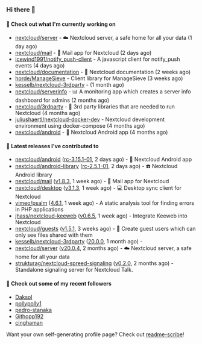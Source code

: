 ### Hi there 👋

#### 👷 Check out what I'm currently working on

- [nextcloud/server](https://github.com/nextcloud/server) - ☁️ Nextcloud server, a safe home for all your data (1 day ago)
- [nextcloud/mail](https://github.com/nextcloud/mail) - 💌 Mail app for Nextcloud (2 days ago)
- [icewind1991/notify_push-client](https://github.com/icewind1991/notify_push-client) - A javascript client for notify_push events (4 days ago)
- [nextcloud/documentation](https://github.com/nextcloud/documentation) - 📘 Nextcloud documentation (2 weeks ago)
- [horde/ManageSieve](https://github.com/horde/ManageSieve) - Client library for ManageSieve (3 weeks ago)
- [kesselb/nextcloud-3rdparty](https://github.com/kesselb/nextcloud-3rdparty) -  (1 month ago)
- [nextcloud/serverinfo](https://github.com/nextcloud/serverinfo) - 📊 A monitoring app which creates a server info dashboard for admins (2 months ago)
- [nextcloud/3rdparty](https://github.com/nextcloud/3rdparty) - :battery: 3rd party libraries that are needed to run Nextcloud (4 months ago)
- [juliushaertl/nextcloud-docker-dev](https://github.com/juliushaertl/nextcloud-docker-dev) - Nextcloud development environment using docker-compose (4 months ago)
- [nextcloud/android](https://github.com/nextcloud/android) - 📱 Nextcloud Android app (4 months ago)

#### 🔭 Latest releases I've contributed to

- [nextcloud/android](https://github.com/nextcloud/android) ([rc-3.15.1-01](https://github.com/nextcloud/android/releases/tag/rc-3.15.1-01), 2 days ago) - 📱 Nextcloud Android app
- [nextcloud/android-library](https://github.com/nextcloud/android-library) ([rc-2.5.1-01](https://github.com/nextcloud/android-library/releases/tag/rc-2.5.1-01), 2 days ago) - ☎️ Nextcloud Android library
- [nextcloud/mail](https://github.com/nextcloud/mail) ([v1.8.3](https://github.com/nextcloud/mail/releases/tag/v1.8.3), 1 week ago) - 💌 Mail app for Nextcloud
- [nextcloud/desktop](https://github.com/nextcloud/desktop) ([v3.1.3](https://github.com/nextcloud/desktop/releases/tag/v3.1.3), 1 week ago) - 💻 Desktop sync client for Nextcloud
- [vimeo/psalm](https://github.com/vimeo/psalm) ([4.6.1](https://github.com/vimeo/psalm/releases/tag/4.6.1), 1 week ago) - A static analysis tool for finding errors in PHP applications
- [jhass/nextcloud-keeweb](https://github.com/jhass/nextcloud-keeweb) ([v0.6.5](https://github.com/jhass/nextcloud-keeweb/releases/tag/v0.6.5), 1 week ago) - Integrate Keeweb into Nextcloud
- [nextcloud/guests](https://github.com/nextcloud/guests) ([v1.5.1](https://github.com/nextcloud/guests/releases/tag/v1.5.1), 3 weeks ago) - 🙈 Create guest users which can only see files shared with them
- [kesselb/nextcloud-3rdparty](https://github.com/kesselb/nextcloud-3rdparty) ([20.0.0](https://github.com/kesselb/nextcloud-3rdparty/releases/tag/20.0.0), 1 month ago) - 
- [nextcloud/server](https://github.com/nextcloud/server) ([v20.0.4](https://github.com/nextcloud/server/releases/tag/v20.0.4), 2 months ago) - ☁️ Nextcloud server, a safe home for all your data
- [strukturag/nextcloud-spreed-signaling](https://github.com/strukturag/nextcloud-spreed-signaling) ([v0.2.0](https://github.com/strukturag/nextcloud-spreed-signaling/releases/tag/v0.2.0), 2 months ago) - Standalone signaling server for Nextcloud Talk.

#### 👯 Check out some of my recent followers

- [Daksol](https://github.com/Daksol)
- [pollypolly1](https://github.com/pollypolly1)
- [pedro-stanaka](https://github.com/pedro-stanaka)
- [Githopp192](https://github.com/Githopp192)
- [cinghaman](https://github.com/cinghaman)

Want your own self-generating profile page? Check out [readme-scribe](https://github.com/muesli/readme-scribe)!
